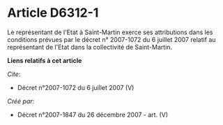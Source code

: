 # Article D6312-1

Le représentant de l'Etat à Saint-Martin exerce ses attributions dans les conditions prévues par le décret n° 2007-1072 du 6
juillet 2007 relatif au représentant de l'Etat dans la collectivité de Saint-Martin.

**Liens relatifs à cet article**

_Cite_:

  - Décret n°2007-1072 du 6 juillet 2007 (V)

_Créé par_:

  - Décret n°2007-1847 du 26 décembre 2007 - art. (V)
